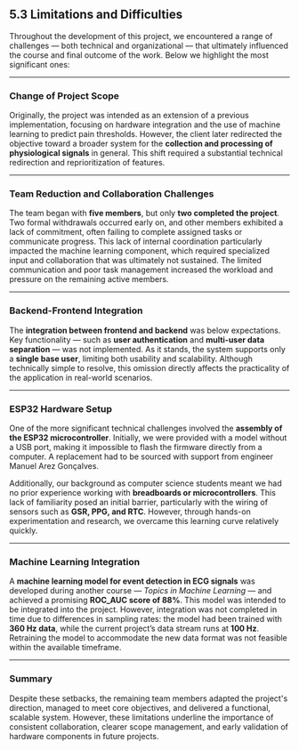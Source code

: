 ## 5.3 Limitations and Difficulties

Throughout the development of this project, we encountered a range of challenges — both technical and organizational — that ultimately influenced the course and final outcome of the work. Below we highlight the most significant ones:

---

### Change of Project Scope

Originally, the project was intended as an extension of a previous implementation, focusing on hardware integration and the use of machine learning to predict pain thresholds. However, the client later redirected the objective toward a broader system for the **collection and processing of physiological signals** in general. This shift required a substantial technical redirection and reprioritization of features.

---

### Team Reduction and Collaboration Challenges

The team began with **five members**, but only **two completed the project**. Two formal withdrawals occurred early on, and other members exhibited a lack of commitment, often failing to complete assigned tasks or communicate progress. This lack of internal coordination particularly impacted the machine learning component, which required specialized input and collaboration that was ultimately not sustained. The limited communication and poor task management increased the workload and pressure on the remaining active members.

---

###  Backend-Frontend Integration

The **integration between frontend and backend** was below expectations. Key functionality — such as **user authentication** and **multi-user data separation** — was not implemented. As it stands, the system supports only a **single base user**, limiting both usability and scalability. Although technically simple to resolve, this omission directly affects the practicality of the application in real-world scenarios.

---

### ESP32 Hardware Setup

One of the more significant technical challenges involved the **assembly of the ESP32 microcontroller**. Initially, we were provided with a model without a USB port, making it impossible to flash the firmware directly from a computer. A replacement had to be sourced with support from engineer Manuel Arez Gonçalves.

Additionally, our background as computer science students meant we had no prior experience working with **breadboards or microcontrollers**. This lack of familiarity posed an initial barrier, particularly with the wiring of sensors such as **GSR, PPG, and RTC**. However, through hands-on experimentation and research, we overcame this learning curve relatively quickly.

---

### Machine Learning Integration

A **machine learning model for event detection in ECG signals** was developed during another course — *Topics in Machine Learning* — and achieved a promising **ROC_AUC score of 88%**. This model was intended to be integrated into the project. However, integration was not completed in time due to differences in sampling rates: the model had been trained with **360 Hz data**, while the current project’s data stream runs at **100 Hz**. Retraining the model to accommodate the new data format was not feasible within the available timeframe.

---

###  Summary

Despite these setbacks, the remaining team members adapted the project's direction, managed to meet core objectives, and delivered a functional, scalable system. However, these limitations underline the importance of consistent collaboration, clearer scope management, and early validation of hardware components in future projects.
